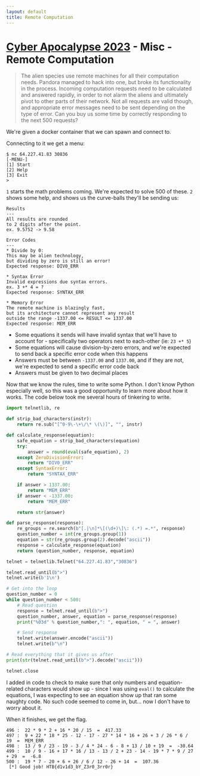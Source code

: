 ```yaml
---
layout: default
title: Remote Computation
---
```


# [Cyber Apocalypse 2023](index.md) - Misc - Remote Computation

> The alien species use remote machines for all their computation needs. Pandora managed to hack into one, but broke its functionality in the process. Incoming computation requests need to be calculated and answered rapidly, in order to not alarm the aliens and ultimately pivot to other parts of their network. Not all requests are valid though, and appropriate error messages need to be sent depending on the type of error. Can you buy us some time by correctly responding to the next 500 requests?

We're given a docker container that we can spawn and connect to.

Connecting to it we get a menu:

```
$ nc 64.227.41.83 30836
[-MENU-]
[1] Start
[2] Help
[3] Exit
>
```

`1` starts the math problems coming. We're expected to solve 500 of these.
`2` shows some help, and shows us the curve-balls they'll be sending us:

```
Results
---
All results are rounded
to 2 digits after the point.
ex. 9.5752 -> 9.58

Error Codes
---
* Divide by 0:
This may be alien technology,
but dividing by zero is still an error!
Expected response: DIV0_ERR

* Syntax Error
Invalid expressions due syntax errors.
ex. 3 +* 4 = ?
Expected response: SYNTAX_ERR

* Memory Error
The remote machine is blazingly fast,
but its architecture cannot represent any result
outside the range -1337.00 <= RESULT <= 1337.00
Expected response: MEM_ERR
```

 * Some equations it sends will have invalid syntax that we'll have to account for - specifically two operators next to each-other (ie: `23 +* 5`)
 * Some equations will cause division-by-zero errors, and we're expected to send back a specific error code when this happens
 * Answers must be between `-1337.00` and `1337.00`, and if they are not, we're expected to send a specific error code back
 * Answers must be given to two decimal places

Now that we know the rules, time to write some Python. I don't know Python especially well, so this was a good opportunity to learn more about how it works. The code below took me several hours of tinkering to write.

```py
import telnetlib, re

def strip_bad_characters(instr):
    return re.sub("[^0-9\-\+\/\* \(\)]", "", instr)

def calculate_response(equation):
    safe_equation = strip_bad_characters(equation)
    try:
        answer = round(eval(safe_equation), 2)
    except ZeroDivisionError:
        return "DIV0_ERR"
    except SyntaxError:
        return "SYNTAX_ERR"

    if answer > 1337.00:
        return "MEM_ERR"
    if answer < -1337.00:
        return "MEM_ERR"

    return str(answer)

def parse_response(response):
    re_groups = re.search(b"[.|\n]*\[(\d+)\]\: (.*) =.*", response)
    question_number = int(re_groups.group(1))
    equation = str(re_groups.group(2).decode("ascii"))
    response = calculate_response(equation)
    return (question_number, response, equation)

telnet = telnetlib.Telnet("64.227.41.83","30836")

telnet.read_until(b">")
telnet.write(b'1\n')

# Get into the loop
question_number = 0
while question_number < 500:
    # Read question
    response = telnet.read_until(b">")
    question_number, answer, equation = parse_response(response)
    print("%03d" % question_number,": ", equation, " = ", answer)

    # Send response
    telnet.write(answer.encode("ascii"))
    telnet.write(b"\n")

# Read everything that it gives us after
print(str(telnet.read_until(b">").decode("ascii")))

telnet.close
```

I added in code to check to make sure that only numbers and equation-related characters would show up - since I was using `eval()` to calculate the equations, I was expecting to see an equation show up that ran some naughty code. No such code seemed to come in, but... now I don't have to worry about it.

When it finishes, we get the flag.

```
496 :  22 * 9 * 2 + 16 * 20 / 15  =  417.33
497 :  9 + 22 * 18 * 25 - 12 - 17 - 27 * 14 * 16 + 26 + 3 / 26 * 6 / 19  =  MEM_ERR
498 :  13 / 9 / 23 - 19 - 3 / 4 * 24 - 6 - 8 + 13 / 10 + 19  =  -30.64
499 :  10 / 9 - 16 + 17 * 16 / 13 - 13 / 2 + 23 - 14 - 19 * 7 * 9 / 27 + 29  =  -6.8
500 :  19 * 7 - 20 + 6 + 26 / 6 / 12 - 26 + 14  =  107.36
 [*] Good job! HTB{d1v1d3_bY_Z3r0_3rr0r}
```